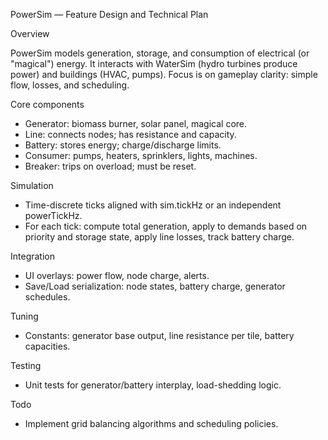 PowerSim — Feature Design and Technical Plan

Overview

PowerSim models generation, storage, and consumption of electrical (or "magical") energy. It interacts with WaterSim (hydro turbines produce power) and buildings (HVAC, pumps). Focus is on gameplay clarity: simple flow, losses, and scheduling.

Core components
- Generator: biomass burner, solar panel, magical core.
- Line: connects nodes; has resistance and capacity.
- Battery: stores energy; charge/discharge limits.
- Consumer: pumps, heaters, sprinklers, lights, machines.
- Breaker: trips on overload; must be reset.

Simulation
- Time-discrete ticks aligned with sim.tickHz or an independent powerTickHz.
- For each tick: compute total generation, apply to demands based on priority and storage state, apply line losses, track battery charge.

Integration
- UI overlays: power flow, node charge, alerts.
- Save/Load serialization: node states, battery charge, generator schedules.

Tuning
- Constants: generator base output, line resistance per tile, battery capacities.

Testing
- Unit tests for generator/battery interplay, load-shedding logic.

Todo
- Implement grid balancing algorithms and scheduling policies.

